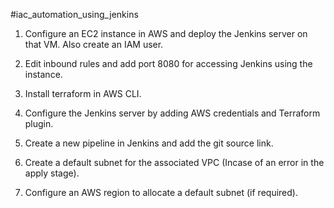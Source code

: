 #iac_automation_using_jenkins

1) Configure an EC2 instance in AWS and deploy the Jenkins server on that VM. Also create an IAM user.

2) Edit inbound rules and add port 8080 for accessing Jenkins using the instance.

3) Install terraform in AWS CLI.

4) Configure the Jenkins server by adding AWS credentials and Terraform plugin.

5) Create a new pipeline in Jenkins and add the git source link.

6) Create a default subnet for the associated VPC (Incase of an error in the apply stage).

7) Configure an AWS region to allocate a default subnet (if required).
